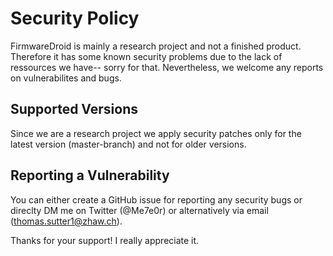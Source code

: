 # Security Policy

FirmwareDroid is mainly a research project and not a finished product. Therefore it has some known security problems due to the lack of ressources we have-- sorry for that. Nevertheless, we welcome any reports on vulnerabilites and bugs. 

## Supported Versions

Since we are a research project we apply security patches only for the latest version (master-branch) and not for older versions. 

## Reporting a Vulnerability
You can either create a GitHub issue for reporting any security bugs or direclty DM me on Twitter (@Me7e0r) or alternatively via email (thomas.sutter1@zhaw.ch).




Thanks for your support! I really appreciate it.



